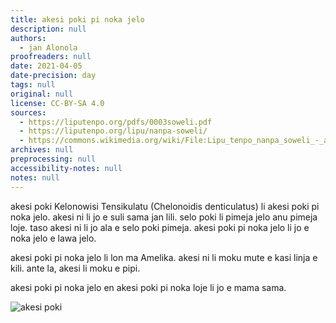 ```yaml
---
title: akesi poki pi noka jelo
description: null
authors:
  - jan Alonola
proofreaders: null
date: 2021-04-05
date-precision: day
tags: null
original: null
license: CC-BY-SA 4.0
sources:
  - https://liputenpo.org/pdfs/0003soweli.pdf
  - https://liputenpo.org/lipu/nanpa-soweli/
  - https://commons.wikimedia.org/wiki/File:Lipu_tenpo_nanpa_soweli_-_akesi_poki.png
archives: null
preprocessing: null
accessibility-notes: null
notes: null
---
```


akesi poki Kelonowisi Tensikulatu (Chelonoidis denticulatus) li akesi poki pi noka jelo. akesi ni li jo e suli sama jan lili. selo poki li pimeja jelo anu pimeja loje. taso akesi ni li jo ala e selo poki pimeja. akesi poki pi noka jelo li jo e noka jelo e lawa jelo.

akesi poki pi noka jelo li lon ma Amelika. akesi ni li moku mute e kasi linja e kili. ante la, akesi li moku e pipi.

akesi poki pi noka jelo en akesi poki pi noka loje li jo e mama sama.

![akesi poki](https://upload.wikimedia.org/wikipedia/commons/9/9c/Lipu_tenpo_nanpa_soweli_-_akesi_poki.png)